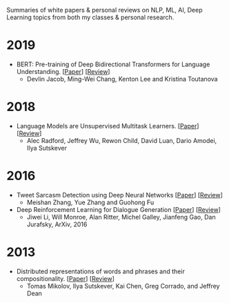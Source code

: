 Summaries of white papers & personal reviews on NLP, ML, AI, Deep Learning topics from both my classes & personal research.

# 2019
- BERT: Pre-training of Deep Bidirectional Transformers for Language Understanding. [[Paper](https://arxiv.org/pdf/1810.04805.pdf)] [[Review](reviews/bert.md)]
    - Devlin Jacob, Ming-Wei Chang, Kenton Lee and Kristina Toutanova

# 2018
- Language Models are Unsupervised Multitask Learners. [[Paper](https://d4mucfpksywv.cloudfront.net/better-language-models/language-models.pdf)] [[Review](reviews/lang-models-unsupervised-task-learners.md)]
    - Alec Radford, Jeffrey Wu, Rewon Child, David Luan, Dario Amodei, Ilya Sutskever



# 2016

- Tweet Sarcasm Detection using Deep Neural Networks [[Paper](https://www.aclweb.org/anthology/C16-1231.pdf)] [[Review](reviews/tweet-sarcasm-dnn.md)]
    - Meishan Zhang, Yue Zhang and Guohong Fu
- Deep Reinforcement Learning for Dialogue Generation [[Paper](https://arxiv.org/abs/1606.01541)] [[Review](reviews/deep-rl-diag-gen.md)]
    - Jiwei Li, Will Monroe, Alan Ritter, Michel Galley, Jianfeng Gao, Dan Jurafsky, ArXiv, 2016



# 2013 

- Distributed representations of words and phrases and their compositionality. [[Paper](https://papers.nips.cc/paper/5021-distributed-representations-of-words-and-phrases-and-their-compositionality.pdf)] [[Review](reviews/dist-rpr-comp.md)]
    - Tomas Mikolov, Ilya Sutskever, Kai Chen, Greg Corrado, and Jeffrey Dean